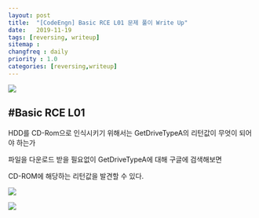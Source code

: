 ```yaml
---
layout: post
title:  "[CodeEngn] Basic RCE L01 문제 풀이 Write Up"
date:   2019-11-19
tags: [reversing, writeup]
sitemap :
changfreq : daily
priority : 1.0
categories: [reversing,writeup]
---
```


![](https://img1.daumcdn.net/thumb/R1280x0/?scode=mtistory2&fname=https%3A%2F%2Fk.kakaocdn.net%2Fdn%2FUBBNt%2FbtqzPu8QDmD%2FU6JPx9Y3AaS8WjnPtV3Rl0%2Fimg.png)

#Basic RCE L01
---

HDD를 CD-Rom으로 인식시키기 위해서는 GetDriveTypeA의 리턴값이 무엇이 되어야 하는가

파일을 다운로드 받을 필요없이 GetDriveTypeA에 대해 구글에 검색해보면

CD-ROM에 해당하는 리턴값을 발견할 수 있다.

![](https://img1.daumcdn.net/thumb/R1280x0/?scode=mtistory2&fname=https%3A%2F%2Fk.kakaocdn.net%2Fdn%2FomPI8%2FbtqzRMN1jDI%2FUYE0mWuShWHHIKQksnjG01%2Fimg.png)

![](https://img1.daumcdn.net/thumb/R1280x0/?scode=mtistory2&fname=https%3A%2F%2Fk.kakaocdn.net%2Fdn%2Fb28PHE%2FbtqzTDo2ve0%2FZw8PtS9uWeSP00kYh1jdW0%2Fimg.png)